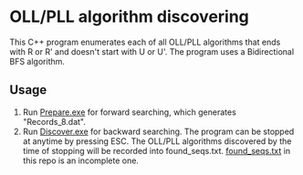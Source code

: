 # OLL/PLL algorithm discovering

This C++ program enumerates each of all OLL/PLL algorithms that ends with R or R' and doesn't start with U or U'. The program uses a Bidirectional BFS algorithm.

## Usage

1. Run [Prepare.exe](Prepare.exe) for forward searching, which generates "Records_8.dat".
2. Run [Discover.exe](Discover.exe) for backward searching. 
The program can be stopped at anytime by pressing ESC. The OLL/PLL algorithms discovered by the time of stopping will be recorded into found_seqs.txt. [found_seqs.txt](found_seqs.txt) in this repo is an incomplete one.

